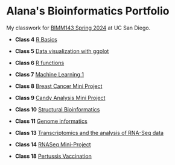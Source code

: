 # Alana's Bioinformatics Portfolio

My classwork for [BIMM143 Spring 2024](https://alanarose77.github.io/bimm143_github1/) at UC San Diego.

- **Class 4** [R Basics]()

- **Class 5** [Data visualization with ggplot](https://github.com/alanarose77/bimm143_github1/blob/main/Class05/class05.pdf)

- **Class 6** [R functions](https://github.com/alanarose77/bimm143_github1/blob/main/Class06/lab_class06.pdf)

- **Class 7** [Machine Learning 1](https://github.com/alanarose77/bimm143_github1/blob/main/Class07/Class07.pdf)

- **Class 8** [Breast Cancer Mini Project]()

- **Class 9** [Candy Analysis Mini Project]()

- **Class 10** [Structural Bioinformatics]()

- **Class 11** [Genome informatics]()

- **Class 13** [Transcriptomics and the analysis of RNA-Seq data]()

- **Class 14** [RNASeq Mini-Project]()

- **Class 18** [Pertussis Vaccination]()

